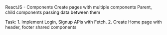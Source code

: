ReactJS - Components
Create pages with multiple components
Parent, child components
passing data between them

Task: 1. Implement Login, Signup APis with Fetch. 2. Create Home page with header, footer shared components